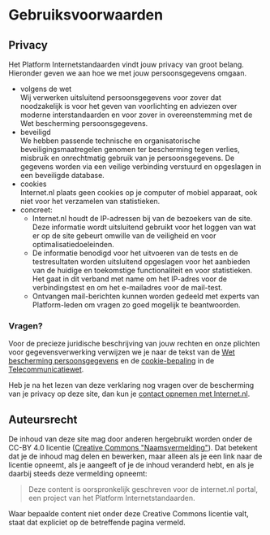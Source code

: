 # Gebruiksvoorwaarden

## Privacy

Het Platform Internetstandaarden vindt jouw privacy van groot belang.
Hieronder geven we aan hoe we met jouw persoonsgegevens omgaan.

- volgens de wet  
  Wij verwerken uitsluitend persoonsgegevens voor zover dat noodzakelijk is
  voor het geven van voorlichting en adviezen over moderne interstandaarden en
  voor zover in overeenstemming met de Wet bescherming persoonsgegevens.
- beveiligd  
  We hebben passende technische en organisatorische beveiligingsmaatregelen
  genomen ter bescherming tegen verlies, misbruik en onrechtmatig gebruik van
  je persoonsgegevens. De gegevens worden via een veilige verbinding verstuurd
  en opgeslagen in een beveiligde database.
- cookies  
  Internet.nl plaats geen cookies op je computer of mobiel apparaat, ook niet
  voor het verzamelen van statistieken.
- concreet:
  - Internet.nl houdt de IP-adressen bij van de bezoekers van de site. Deze
    informatie wordt uitsluitend gebruikt voor het loggen van wat er op de
    site gebeurt omwille van de veiligheid en voor optimalisatiedoeleinden.
  - De informatie benodigd voor het uitvoeren van de tests en de
    testresultaten worden uitsluitend opgeslagen voor het aanbieden van de
    huidige en toekomstige functionaliteit en voor statistieken.  
    Het gaat in dit verband met name om het IP-adres voor de verbindingstest
    en om het e-mailadres voor de mail-test.
  - Ontvangen mail-berichten kunnen worden gedeeld met experts van
    Platform-leden om vragen zo goed mogelijk te beantwoorden.

### Vragen?

Voor de precieze juridische beschrijving van jouw rechten en onze plichten
voor gegevensverwerking verwijzen we je naar de tekst van de
[Wet bescherming persoonsgegevens](http://wetten.overheid.nl/BWBR0011468/geldigheidsdatum_14-04-2015)
en de [cookie-bepaling](http://www.rijksoverheid.nl/onderwerpen/internet/bescherming-privacy-op-internet/cookiewet-regels-en-richtlijnen)
in de
[Telecommunicatiewet](http://wetten.overheid.nl/BWBR0009950/geldigheidsdatum_14-04-2015).

Heb je na het lezen van deze verklaring nog vragen over de bescherming van je
privacy op deze site, dan kun je [contact opnemen met Internet.nl](/contact/).

## Auteursrecht

De inhoud van deze site mag door anderen hergebruikt worden onder de CC-BY 4.0
licentie
([Creative Commons &quot;Naamsvermelding&quot;](https://creativecommons.org/licenses/by/4.0/deed.nl)).
Dat betekent dat je de inhoud mag delen en bewerken, maar alleen als je een
link naar de licentie opneemt, als je aangeeft of je de inhoud veranderd hebt,
en als je daarbij steeds deze vermelding opneemt:

> Deze content is oorspronkelijk geschreven voor de internet.nl portal, een
> project van het Platform Internetstandaarden.

Waar bepaalde content niet onder deze Creative Commons licentie valt, staat
dat expliciet op de betreffende pagina vermeld.
